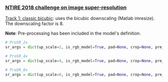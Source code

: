 ### [NTIRE 2018 challenge on image super-resolution](http://www.vision.ee.ethz.ch/ntire18/#challenge)

[Track 1: classic bicubic](https://competitions.codalab.org/competitions/18015):
uses the bicubic downscaling (Matlab imresize). The downscaling factor is 8.

**Note**: Pre-processing has been included in the model's definition.

```python
# ProSR_2x
sr_args = dict(up_scale=2, is_rgb_model=True, pad=None, crop=None, pre_upscale=False)

# ProSR_4x
sr_args = dict(up_scale=4, is_rgb_model=True, pad=None, crop=None, pre_upscale=False)

# ProSR_8x
sr_args = dict(up_scale=8, is_rgb_model=True, pad=None, crop=None, pre_upscale=False)
```

